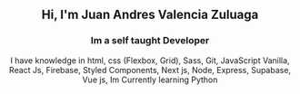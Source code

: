 <h2 align="center"> Hi, I'm Juan Andres Valencia Zuluaga </h2>
<h3 align="center"><strong>Im a self taught Developer</strong></h3>
<p align="center"> I have knowledge in html, css (Flexbox, Grid), Sass, Git, JavaScript Vanilla, React Js, Firebase, Styled Components, Next js, Node, Express, Supabase, Vue js, Im Currently learning Python</p>



